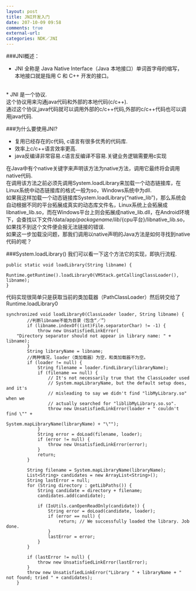 ```yaml
---
layout: post
title: JNI开发入门
date: 207-10-09 09:58
comments: true
external-url:
categories: NDK／JNI
---
```


###JNI概述：

* JNI 全称是 Java Native Interface（Java 本地接口）单词首字母的缩写，<br>本地接口就是指用 C 和 C++ 开发的接口。
<br>
* JNI 是一个协议.<br>这个协议用来沟通java代码和外部的本地代码(c/c++).<br>通过这个协议,java代码就可以调用外部的c/c++代码,外部的c/c++代码也可以调用java代码.

###为什么要使用JNI?
* 复用已经存在的c代码, c语言有很多优秀的代码库.
* 效率上c/c++语言效率更高.
* java反编译非常容易.c语言反编译不容易.关键业务逻辑需要用c实现

在Java中有个native关键字来声明该方法为native方法，调用它最终将会调用native代码.<br>
在调用该方法之前必须先调用System.loadLibrary来加载一个动态链接库，在Linux系统中动态链接库的格式一般为so，Windows系统中为dll.<br>
如果我这样加载一个动态链接库System.loadLibrary(“native_lib”)，那么系统会自动根据不同的平台拓展成真实的动态库文件名，Linux系统上会拓展成libnative_lib.so，而在Windows平台上则会拓展成native_lib.dll，在Android环境下，会查找以下文件/data/app/${packagename}/lib/${cpu平台}/libnative_lib.so，如果找不到这个文件便会报无法链接的错误.<br>
如果这一步加载没问题，那我们调用以native声明的Java方法是如何寻找到native代码的呢？

###System.loadLibrary()
我们可以看一下这个方法它的实现，即执行流程.

```
public static void loadLibrary(String libname) {
        Runtime.getRuntime().loadLibrary0(VMStack.getCallingClassLoader(), libname);
}
```

代码实现很简单只是获取当前的类加载器（PathClassLoader）然后转交给了Runtime.loadLibrary0

```
synchronized void loadLibrary0(ClassLoader loader, String libname) {
        //判断libname不能为目录（包含“／”）
        if (libname.indexOf((int)File.separatorChar) != -1) {
            throw new UnsatisfiedLinkError(
    "Directory separator should not appear in library name: " + libname);
        }
        String libraryName = libname;
        //两种情况，loader（类加载器）为空，和类加载器不为空。
        if (loader != null) {
            String filename = loader.findLibrary(libraryName);
            if (filename == null) {
                // It's not necessarily true that the ClassLoader used
                // System.mapLibraryName, but the default setup does, and it's
                // misleading to say we didn't find "libMyLibrary.so" when we
                // actually searched for "liblibMyLibrary.so.so".
                throw new UnsatisfiedLinkError(loader + " couldn't find \"" +
                                               System.mapLibraryName(libraryName) + "\"");
            }
            String error = doLoad(filename, loader);
            if (error != null) {
                throw new UnsatisfiedLinkError(error);
            }
            return;
        }

        String filename = System.mapLibraryName(libraryName);
        List<String> candidates = new ArrayList<String>();
        String lastError = null;
        for (String directory : getLibPaths()) {
            String candidate = directory + filename;
            candidates.add(candidate);

            if (IoUtils.canOpenReadOnly(candidate)) {
                String error = doLoad(candidate, loader);
                if (error == null) {
                    return; // We successfully loaded the library. Job done.
                }
                lastError = error;
            }
        }

        if (lastError != null) {
            throw new UnsatisfiedLinkError(lastError);
        }
        throw new UnsatisfiedLinkError("Library " + libraryName + " not found; tried " + candidates);
    }
```




